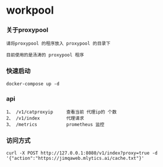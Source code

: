 workpool
====

### 关于proxypool
```
请将proxypool 的程序放入 proxypool 的目录下

目前使用的是汤涛的 proxypool 程序 
``` 

### 快速启动
`docker-compose up -d`

### api
 ```
 1、 /v1/catproxyip     查看当前 代理ip的 个数
 2、 /v1/index          代理请求
 3、 /metrics           prometheus 监控   
```

### 访问方式
```
curl -X POST http://127.0.0.1:8080/v1/index?proxy=true -d '{"action":"https://jimqaweb.mlytics.ai/cache.txt"}'
```


